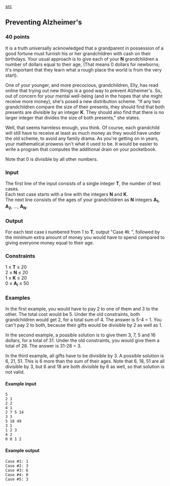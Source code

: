 [src](https://www.facebook.com/hackercup/problems.php?pid=1420024724897316&round=1437956993099239)

## Preventing Alzheimer's

### 40 points 

It is a truth universally acknowledged that a grandparent in possession of a
good fortune must furnish his or her grandchildren with cash on their
birthdays. Your usual approach is to give each of your **N** grandchildren a
number of dollars equal to their age, (That means 0 dollars for newborns; it's
important that they learn what a rough place the world is from the very
start).

One of your younger, and more precocious, grandchildren, Elly, has read online
that trying out new things is a good way to prevent Alzheimer's. So, out of
concern for your mental well-being (and in the hopes that she might receive
more money), she's posed a new distribution scheme. "If any two grandchildren
compare the size of their presents, they should find that both presents are
divisible by an integer **K**. They should also find that there is no larger
integer that divides the size of both presents," she states.

Well, that seems harmless enough, you think. Of course, each grandchild will
still have to receive at least as much money as they would have under the old
scheme, to avoid any family drama. As you're getting on in years, your
mathematical prowess isn't what it used to be. It would be easier to write a
program that computes the additional drain on your pocketbook.

Note that 0 is divisible by all other numbers.

### Input

The first line of the input consists of a single integer **T**, the number of
test cases.  
Each test case starts with a line with the integers **N** and **K**.  
The next line consists of the ages of your grandchildren as **N** integers
**A<sub>1</sub>**, **A<sub>2</sub>**, ..., **A<sub>N</sub>**.  

### Output

For each test case **i** numbered from 1 to **T**, output "Case #**i**: ",
followed by the minimum extra amount of money you would have to spend compared
to giving everyone money equal to their age.

### Constraints

1 ≤ **T** ≤ 20  
2 ≤ **N** ≤ 20  
1 ≤ **K** ≤ 20  
0 ≤ **A<sub>i</sub>** ≤ 50  

### Examples

In the first example, you would have to pay 2 to one of them and 3 to the
other. The total cost would be 5. Under the old constraints, both
grandchildren would get 2, for a total sum of 4. The answer is 5-4 = 1. You
can't pay 2 to both, because their gifts would be divisible by 2 as well as 1.

In the second example, a possible solution is to give them 3, 7, 5 and 16
dollars, for a total of 31. Under the old constraints, you would give them a
total of 28. The answer is 31-28 = 3.

In the third example, all gifts have to be divisible by 3. A possible solution
is 6, 21, 51. This is 6 more than the sum of their ages. Note that 6, 18, 51
are all divisible by 3, but 6 and 18 are both divisible by 6 as well, so that
solution is not valid.

#### Example input

```
5
2 1
2 2
4 1
2 7 5 14
3 3
5 18 49
3 1
1 2 3
4 2
0 0 1 2

```

#### Example output

```
Case #1: 1
Case #2: 3
Case #3: 6
Case #4: 0
Case #5: 3

```
